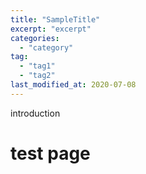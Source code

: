 ```yaml
---
title: "SampleTitle"
excerpt: "excerpt"
categories:
  - "category"
tag:
  - "tag1"
  - "tag2"
last_modified_at: 2020-07-08
---
```


introduction

# test page
